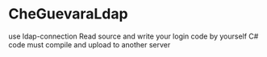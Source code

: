 # CheGuevaraLdap
use ldap-connection
Read source and write your login code by yourself
C# code must compile and upload to another server